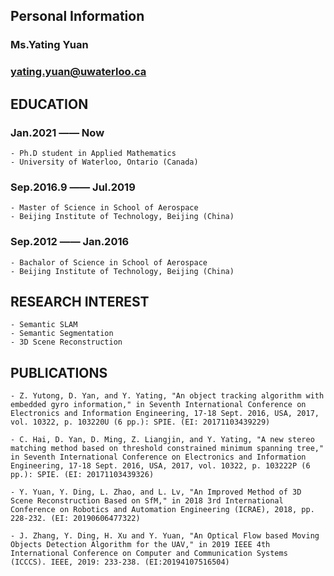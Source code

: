## **Personal Information**
### Ms.Yating Yuan
### yating.yuan@uwaterloo.ca

## **EDUCATION**
### Jan.2021 —— Now
    - Ph.D student in Applied Mathematics
    - University of Waterloo, Ontario (Canada)

### Sep.2016.9 —— Jul.2019
    - Master of Science in School of Aerospace
    - Beijing Institute of Technology, Beijing (China)

### Sep.2012 —— Jan.2016
    - Bachalor of Science in School of Aerospace
    - Beijing Institute of Technology, Beijing (China)

## **RESEARCH INTEREST**
    - Semantic SLAM
    - Semantic Segmentation
    - 3D Scene Reconstruction
    
## **PUBLICATIONS**
    - Z. Yutong, D. Yan, and Y. Yating, "An object tracking algorithm with embedded gyro information," in Seventh International Conference on Electronics and Information Engineering, 17-18 Sept. 2016, USA, 2017, vol. 10322, p. 103220U (6 pp.): SPIE. (EI: 20171103439229)

    - C. Hai, D. Yan, D. Ming, Z. Liangjin, and Y. Yating, "A new stereo matching method based on threshold constrained minimum spanning tree," in Seventh International Conference on Electronics and Information Engineering, 17-18 Sept. 2016, USA, 2017, vol. 10322, p. 103222P (6 pp.): SPIE. (EI: 20171103439326) 

    - Y. Yuan, Y. Ding, L. Zhao, and L. Lv, "An Improved Method of 3D Scene Reconstruction Based on SfM," in 2018 3rd International Conference on Robotics and Automation Engineering (ICRAE), 2018, pp. 228-232. (EI: 20190606477322)

    - J. Zhang, Y. Ding, H. Xu and Y. Yuan, "An Optical Flow based Moving Objects Detection Algorithm for the UAV," in 2019 IEEE 4th International Conference on Computer and Communication Systems (ICCCS). IEEE, 2019: 233-238. (EI:20194107516504)
